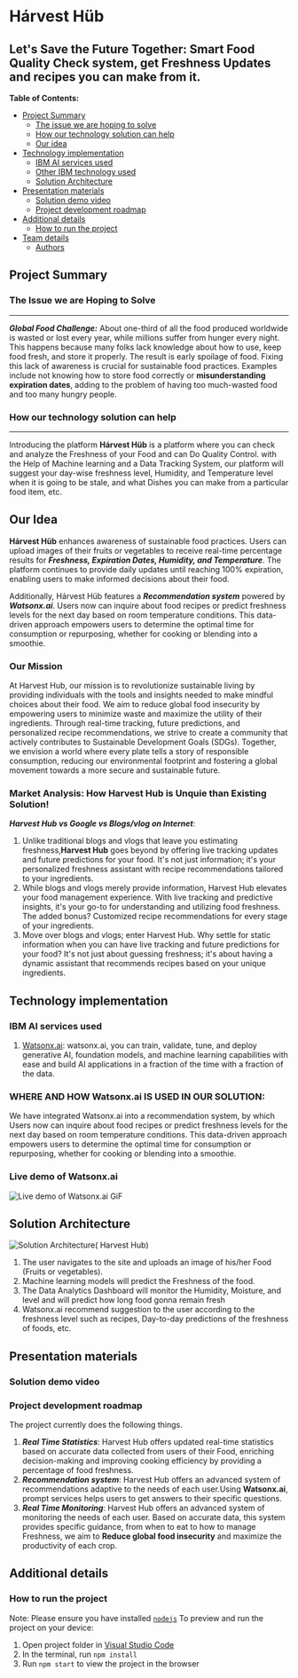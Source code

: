 
  # Hárvest Hüb
  Let's Save the Future Together: Smart Food Quality Check system, get Freshness Updates and recipes you can make from it. 
  ---
  **Table of Contents:**
  
* [Project Summary](#project-summary)
    * [The issue we are hoping to solve](#the-issue-we-are-hoping-to-solve)
    * [How our technology solution can help](#how-our-technology-solution-can-help)
   * [Our idea](#our-idea)
* [Technology implementation](#technology-implementation)
    * [IBM AI services used](#ibm-ai-services-used)
    * [Other IBM technology used](#other-ibm-technology-used)
    * [Solution Architecture](#solution-architecture)
 * [Presentation materials](#presentation-materials)
    * [Solution demo video](#solution-demo-video)
    * [Project development roadmap](#project-development-roadmap)
 * [Additional details](#additional-details)
    * [How to run the project](#how-to-run-the-project)
 * [Team details](#team-details)
    * [Authors](#authors)

## Project Summary 
### The Issue we are Hoping to Solve
---
***Global Food Challenge:***
About one-third of all the food produced worldwide is wasted or lost every year, while millions suffer from hunger every night. This happens because many folks lack knowledge about how to use, keep food fresh, and store it properly. The result is early spoilage of food. Fixing this lack of awareness is crucial for sustainable food practices. Examples include not knowing how to store food correctly or **misunderstanding expiration dates**, adding to the problem of having too much-wasted food and too many hungry people. <br>
### How our technology solution can help
 ---
 Introducing the platform **Hárvest Hüb** is a platform where you can check and analyze the Freshness of your Food and can Do Quality Control.
with the Help of Machine learning and a Data Tracking System, our platform will suggest your day-wise freshness level, Humidity, and Temperature level when it is going to be stale, and what Dishes you can make from a particular food item, etc.
## Our Idea 
**Hárvest Hüb** enhances awareness of sustainable food practices. Users can upload images of their fruits or vegetables to receive real-time percentage results for ***Freshness, Expiration Dates, Humidity, and Temperature***. The platform continues to provide daily updates until reaching 100% expiration, enabling users to make informed decisions about their food.

Additionally, Hárvest Hüb features a ***Recommendation system*** powered by ***Watsonx.ai***. Users now can inquire about food recipes or predict freshness levels for the next day based on room temperature conditions. This data-driven approach empowers users to determine the optimal time for consumption or repurposing, whether for cooking or blending into a smoothie.
### Our Mission 
At Harvest Hub, our mission is to revolutionize sustainable living by providing individuals with the tools and insights needed to make mindful choices about their food. We aim to reduce global food insecurity by empowering users to minimize waste and maximize the utility of their ingredients. Through real-time tracking, future predictions, and personalized recipe recommendations, we strive to create a community that actively contributes to Sustainable Development Goals (SDGs). Together, we envision a world where every plate tells a story of responsible consumption, reducing our environmental footprint and fostering a global movement towards a more secure and sustainable future.
### Market Analysis: How Harvest Hub is Unquie than Existing Solution!
  ***Harvest Hub vs Google vs Blogs/vlog on Internet***:
  1. Unlike traditional blogs and vlogs that leave you estimating freshness,**Harvest Hub** goes beyond by offering live tracking updates and future predictions 
     for your food. It's not just information; it's your personalized freshness assistant with recipe recommendations tailored to your ingredients.
  2. While blogs and vlogs merely provide information, Harvest Hub elevates your food management experience. With live tracking and predictive insights, it's your 
     go-to for understanding and utilizing food freshness. The added bonus? Customized recipe recommendations for every stage of your ingredients.
  3. Move over blogs and vlogs; enter Harvest Hub. Why settle for static information when you can have live tracking and future predictions for your food? It's not 
     just about guessing freshness; it's about having a dynamic assistant that recommends recipes based on your unique ingredients.   
## Technology implementation
### IBM AI services used
1. [Watsonx.ai](https://www.ibm.com/products/watsonx-ai): watsonx.ai, you can train, validate, tune, and deploy generative AI, foundation models, and machine 
   learning capabilities with ease and build AI applications in a fraction of the time with a fraction of the data.<br>
### WHERE AND HOW Watsonx.ai IS USED IN OUR SOLUTION:
   We have integrated Watsonx.ai into a recommendation system, by which  Users now can inquire about food recipes or 
   predict freshness levels for the next day based on room temperature conditions. This data-driven approach empowers users to determine the optimal time for 
  consumption or repurposing, whether for cooking or blending into a smoothie.
### Live demo of Watsonx.ai
![Live demo of Watsonx.ai GiF](https://github.com/swastikaggarwal/CharityPoints/assets/103200961/5e3ad6fd-2a09-4640-9fe4-373671e086d3)


## Solution Architecture
![Solution Architecture( Harvest Hub)](https://github.com/swastikaggarwal/Harvest_Hub/assets/103200961/320f3ddc-90c8-4e39-93c2-f56020c9336e)
1. The user navigates to the site and uploads an image of his/her Food (Fruits or vegetables).
2. Machine learning models will predict the Freshness of the food.
3. The Data Analytics Dashboard will monitor the Humidity, Moisture, and level and will predict how long food gonna remain fresh 
4. Watsonx.ai recommend suggestion to the user according to the freshness level such as recipes, Day-to-day predictions of the freshness of foods, etc.
## Presentation materials
### Solution demo video
### Project development roadmap
The project currently does the following things.
1. ***Real Time Statistics***: Harvest Hub offers updated real-time statistics based on accurate data collected from users of their Food,  enriching decision-making and improving cooking efficiency by providing a percentage of food freshness.
2. ***Recommendation system***: Harvest Hub offers an advanced system of recommendations adaptive to the needs of each user.Using **Watsonx.ai**, prompt services 
helps users to get answers to their specific  questions.
3. ***Real Time Monitoring***: Harvest Hub offers an advanced system of monitoring the needs of each user. Based on accurate data, this system provides specific guidance, from when to eat to how to manage Freshness, we aim to  **Reduce global food insecurity** and maximize the productivity of each crop. 
## Additional details
### How to run the project
  Note: Please ensure you have installed <code><a href="https://nodejs.org/en/download/">nodejs</a></code>
  To preview and run the project on your device:
  1) Open project folder in <a href="https://code.visualstudio.com/download">Visual Studio Code</a>
  2) In the terminal, run `npm install`
  3) Run `npm start` to view the project in the browser
  
